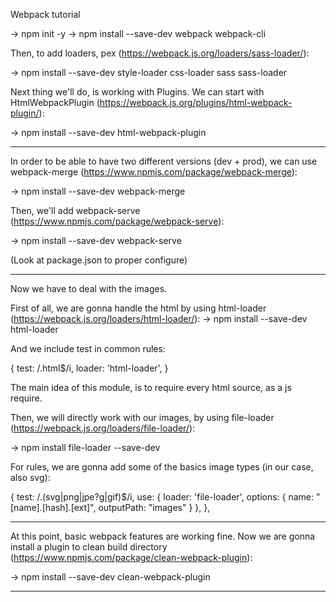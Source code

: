 Webpack tutorial

-> npm init -y
-> npm install --save-dev webpack webpack-cli

Then, to add loaders, pex (https://webpack.js.org/loaders/sass-loader/):

-> npm install --save-dev style-loader css-loader sass sass-loader

Next thing we'll do, is working with Plugins. We can start with HtmlWebpackPlugin (https://webpack.js.org/plugins/html-webpack-plugin/):

-> npm install --save-dev html-webpack-plugin

--------------------------------

In order to be able to have two different versions (dev + prod), we can use webpack-merge (https://www.npmjs.com/package/webpack-merge):

-> npm install --save-dev webpack-merge

Then, we'll add webpack-serve (https://www.npmjs.com/package/webpack-serve):

-> npm install --save-dev webpack-serve

(Look at package.json to proper configure)

--------------------------------

Now we have to deal with the images.

First of all, we are gonna handle the html by using html-loader (https://webpack.js.org/loaders/html-loader/):
-> npm install --save-dev html-loader

And we include test in common rules: 

{
    test: /\.html$/i,
    loader: 'html-loader',
}


The main idea of this module, is to require every html source, as a js require.

Then, we will directly work with our images, by using file-loader (https://webpack.js.org/loaders/file-loader/):

-> npm install file-loader --save-dev

For rules, we are gonna add some of the basics image types (in our case, also svg):

{
    test: /\.(svg|png|jpe?g|gif)$/i,
    use: {
        loader: 'file-loader',
        options: {
            name: "[name].[hash].[ext]",
            outputPath: "images"
        }
    },
},

--------------------------------

At this point, basic webpack features are working fine. Now we are gonna install a plugin to clean build directory (https://www.npmjs.com/package/clean-webpack-plugin):

-> npm install --save-dev clean-webpack-plugin

--------------------------------

